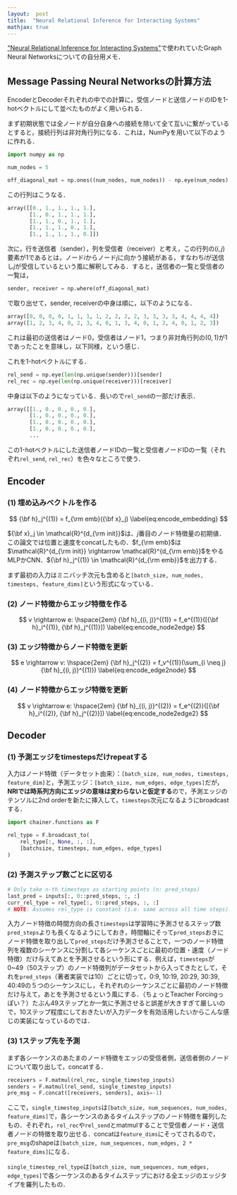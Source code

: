 ```yaml
---
layout:  post
title:  "Neural Relational Inference for Interacting Systems"
mathjax: true
---
```


["Neural Relational Inference for Interacting Systems"](https://arxiv.org/abs/1802.04687)で使われていたGraph Neural Networksについての自分用メモ．

## Message Passing Neural Networksの計算方法

EncoderとDecoderそれぞれの中での計算に，受信ノードと送信ノードのIDを1-hotベクトルにして並べたものがよく用いられる．

まず初期状態では全ノードが自分自身への接続を除いて全て互いに繋がっているとすると，接続行列は非対角行列になる．これは，NumPyを用いて以下のように作れる．

```python
import numpy as np

num_nodes = 5

off_diagonal_mat = np.ones((num_nodes, num_nodes)) - np.eye(num_nodes)
```

この行列はこうなる．

```python
array([[0., 1., 1., 1., 1.],
       [1., 0., 1., 1., 1.],
       [1., 1., 0., 1., 1.],
       [1., 1., 1., 0., 1.],
       [1., 1., 1., 1., 0.]])
```

次に，行を送信者（sender），列を受信者（receiver）と考え，この行列の$(i, j)$要素が1であるとは，ノード$i$からノード$j$に向かう接続がある，すなわち$i$が送信し$j$が受信しているという風に解釈してみる．すると，送信者の一覧と受信者の一覧は，

```python
sender, receiver = np.where(off_diagonal_mat)
```

で取り出せて，sender, receiverの中身は順に，以下のようになる．

```python
array([0, 0, 0, 0, 1, 1, 1, 1, 2, 2, 2, 2, 3, 3, 3, 3, 4, 4, 4, 4])
array([1, 2, 3, 4, 0, 2, 3, 4, 0, 1, 3, 4, 0, 1, 2, 4, 0, 1, 2, 3])
```

これは最初の送信者はノード0，受信者はノード1，つまり非対角行列の$(0, 1)$が1であったことを意味し，以下同様，という感じ．

これを1-hotベクトルにする．

```python
rel_send = np.eye(len(np.unique(sender)))[sender]
rel_rec = np.eye(len(np.unique(receiver)))[receiver]
```

中身は以下のようになっている．長いので`rel_send`の一部だけ表示．

```python
array([[1., 0., 0., 0., 0.],
       [1., 0., 0., 0., 0.],
       [1., 0., 0., 0., 0.],
       [1., 0., 0., 0., 0.],
       ...
```

この1-hotベクトルにした送信者ノードIDの一覧と受信者ノードIDの一覧（それぞれ`rel_send`, `rel_rec`）を色々なところで使う．

## Encoder

### (1) 埋め込みベクトルを作る
$$
{\bf h}_j^{(1)} = f_{\rm emb}({\bf x}_j) \label{eq:encode_embedding}
$$

${\bf x}_j \in \mathcal{R}^{d_{\rm init}}$は、$j$番目のノード特徴量の初期値．この論文では位置と速度をconcatしたもの．$f_{\rm emb}$は$\mathcal{R}^{d_{\rm init}} \rightarrow \mathcal{R}^{d_{\rm emb}}$をやるMLPかCNN．${\bf h}_j^{(1)} \in \mathcal{R}^{d_{\rm emb}}$を出力する．

まず最初の入力はミニバッチ次元も含めると`[batch_size, num_nodes, timesteps, feature_dims]`という形式になっている．

### (2) ノード特徴からエッジ特徴を作る
$$
v \rightarrow e: \hspace{2em}
{\bf h}_{(i, j)}^{(1)} = f_e^{(1)}([{\bf h}_i^{(1)}, {\bf h}_j^{(1)}]) \label{eq:encode_node2edge}
$$

### (3) エッジ特徴からノード特徴を更新
$$
e \rightarrow v: \hspace{2em}
{\bf h}_j^{(2)} = f_v^{(1)}(\sum_{i \neq j} {\bf h}_{(i, j)}^{(1)}) \label{eq:encode_edge2node}
$$

### (4) ノード特徴からエッジ特徴を更新
$$
v \rightarrow e: \hspace{2em}
{\bf h}_{(i, j)}^{(2)} = f_e^{(2)}([{\bf h}_i^{(2)}, {\bf h}_j^{(2)}]) \label{eq:encode_node2edge2}
$$

## Decoder

### (1) 予測エッジをtimestepsだけrepeatする
入力はノード特徴（データセット由来）：`[batch_size, num_nodes, timesteps, feature_dim]`と，予測エッジ：`[batch_size, num_edges, edge_types]`だが，**NRIでは時系列方向にエッジの意味は変わらないと仮定する**ので，予測エッジのテンソルに2nd orderを新たに挿入して，`timesteps`次元になるようにbroadcastする．

```python
import chainer.functions as F

rel_type = F.broadcast_to(
    rel_type[:, None, :, :],
    [batchsize, timesteps, num_edges, edge_types]
)
```

### (2) 予測ステップ数ごとに区切る
```python
# Only take n-th timesteps as starting points (n: pred_steps)
last_pred = inputs[:, 0::pred_steps, :, :]
curr_rel_type = rel_type[:, 0::pred_steps, :, :]
# NOTE: Assumes rel_type is constant (i.e. same across all time steps).
```

入力ノード特徴の時間方向の長さ`timesteps`は学習時に予測させるステップ数`pred_steps`よりも長くなるようにしておき，時間軸にそって`pred_steps`おきにノード特徴を取り出して`pred_steps`だけ予測させることで，一つのノード特徴列を複数のシーケンスに分割して各シーケンスごとに最初の位置・速度（ノード特徴）だけ与えてあとを予測させるという形にする．例えば，`timesteps`が0~49（50ステップ）のノード特徴列がデータセットから入ってきたとして，それを`pred_steps`（著者実装では10）ごとに切って，0:9, 10:19, 20:29, 30:39, 40:49の５つのシーケンスにし，それぞれのシーケンスごとに最初のノード特徴だけ与えて，あとを予測させるという風にする．（ちょっとTeacher Forcingっぽい？）たぶん49ステップとか一気に予測させると誤差が大きすぎて厳しいので，10ステップ程度にしておきたいが入力データを有効活用したいからこんな感じの実装になっているのでは．

### (3) 1ステップ先を予測
まず各シーケンスのあたまのノード特徴をエッジの受信者側，送信者側のノードについて取り出して，concatする．

```python
receivers = F.matmul(rel_rec, single_timestep_inputs)
senders = F.matmul(rel_send, single_timestep_inputs)
pre_msg = F.concat([receivers, senders], axis=-1)
```

ここで，`single_timestep_inputs`は`[batch_size, num_sequences, num_nodes, feature_dims]`で，各シーケンスのあるタイムステップのノード特徴を羅列したもの．それぞれ，`rel_rec`や`rel_send`とmatmulすることで受信者ノード・送信者ノードの特徴を取り出せる．concatは`feature_dims`にそってされるので，`pre_msg`のshapeは`[batch_size, num_sequences, num_edges, 2 * feature_dims]`になる．

`single_timestep_rel_type`は`[batch_size, num_sequences, num_edges, edge_types]`で各シーケンスのあるタイムステップにおける全エッジのエッジタイプを羅列したもの．

